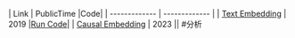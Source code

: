| Link  | PublicTime |Code|
| ------------- | ------------- |
| [Text Embedding](https://arxiv.org/pdf/1905.12741)  | 2019  |[Run Code](https://github.com/vveitch/causal-text-embeddings-tf2)|
| [Causal Embedding](https://arxiv.org/pdf/2302.03248)  | 2023  ||
#分析



